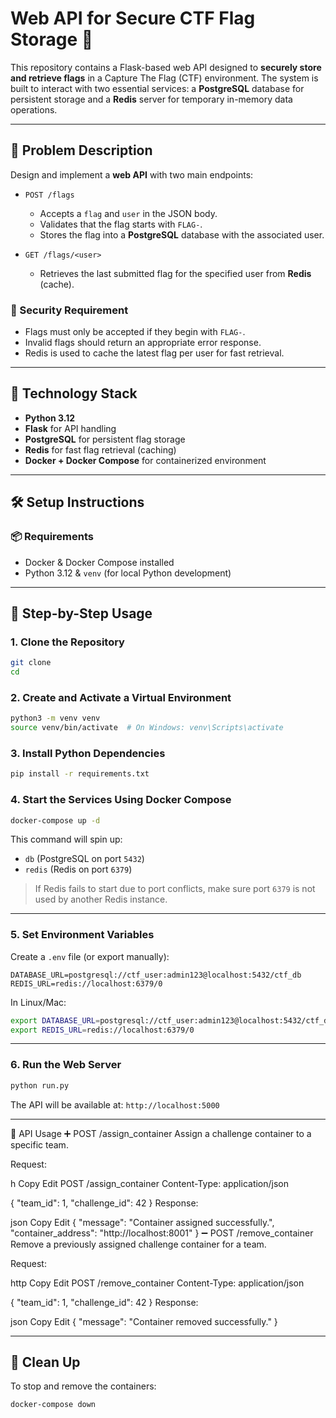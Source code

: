 
# Web API for Secure CTF Flag Storage 🏁

This repository contains a Flask-based web API designed to **securely store and retrieve flags** in a Capture The Flag (CTF) environment. The system is built to interact with two essential services: a **PostgreSQL** database for persistent storage and a **Redis** server for temporary in-memory data operations.

---

## 🧠 Problem Description

Design and implement a **web API** with two main endpoints:

- `POST /flags`  
  - Accepts a `flag` and `user` in the JSON body.
  - Validates that the flag starts with `FLAG-`.
  - Stores the flag into a **PostgreSQL** database with the associated user.

- `GET /flags/<user>`  
  - Retrieves the last submitted flag for the specified user from **Redis** (cache).

### 🔐 Security Requirement

- Flags must only be accepted if they begin with `FLAG-`.
- Invalid flags should return an appropriate error response.
- Redis is used to cache the latest flag per user for fast retrieval.

---

## 🚀 Technology Stack

- **Python 3.12**
- **Flask** for API handling
- **PostgreSQL** for persistent flag storage
- **Redis** for fast flag retrieval (caching)
- **Docker + Docker Compose** for containerized environment

---

## 🛠️ Setup Instructions

### 📦 Requirements

- Docker & Docker Compose installed
- Python 3.12 & `venv` (for local Python development)

---

## 🔧 Step-by-Step Usage

### 1. Clone the Repository

```bash
git clone 
cd 
````

### 2. Create and Activate a Virtual Environment

```bash
python3 -m venv venv
source venv/bin/activate  # On Windows: venv\Scripts\activate
```

### 3. Install Python Dependencies

```bash
pip install -r requirements.txt
```

### 4. Start the Services Using Docker Compose

```bash
docker-compose up -d
```

This command will spin up:

* `db` (PostgreSQL on port `5432`)
* `redis` (Redis on port `6379`)

> If Redis fails to start due to port conflicts, make sure port `6379` is not used by another Redis instance.

---

### 5. Set Environment Variables

Create a `.env` file (or export manually):

```env
DATABASE_URL=postgresql://ctf_user:admin123@localhost:5432/ctf_db
REDIS_URL=redis://localhost:6379/0
```

In Linux/Mac:

```bash
export DATABASE_URL=postgresql://ctf_user:admin123@localhost:5432/ctf_db
export REDIS_URL=redis://localhost:6379/0
```

---

### 6. Run the Web Server

```bash
python run.py
```

The API will be available at: `http://localhost:5000`

---

🧪 API Usage
➕ POST /assign_container
Assign a challenge container to a specific team.

Request:

h
Copy
Edit
POST /assign_container
Content-Type: application/json

{
  "team_id": 1,
  "challenge_id": 42
}
Response:

json
Copy
Edit
{
  "message": "Container assigned successfully.",
  "container_address": "http://localhost:8001"
}
➖ POST /remove_container
Remove a previously assigned challenge container for a team.

Request:

http
Copy
Edit
POST /remove_container
Content-Type: application/json

{
  "team_id": 1,
  "challenge_id": 42
}
Response:

json
Copy
Edit
{
  "message": "Container removed successfully."
}

---

## 🧼 Clean Up

To stop and remove the containers:

```bash
docker-compose down
```
